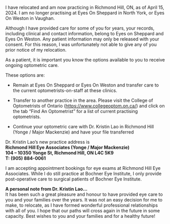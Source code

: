 I have relocated and am now practicing in Richmond Hill, ON, as of April 15, 2024. I am no longer practising at Eyes On Sheppard in North York, or Eyes On Weston in Vaughan.

Although I have provided care for some of you for years, your records, including clinical and contact information, belong to Eyes on Sheppard and Eyes On Weston. Any patient information may only be released with your consent. For this reason, I was unfortunately not able to give any of you prior notice of my relocation.

As a patient, it is important you know the options available to you to receive ongoing optometric care.

These options are:

* Remain at Eyes On Sheppard or Eyes On Weston and transfer care to the current optometrists-on-staff at these clinics. 

* Transfer to another practice in the area. Please visit the College of Optometrists of Ontario (https://www.collegeoptom.on.ca/) and click on the tab “Find An Optometrist” for a list of current practising optometrists.

* Continue your optometric care with Dr. Kristin Lao in Richmond Hill (Yonge / Major Mackenzie) and have your file transferred

Dr. Kristin Lao’s new practice address is  
**Richmond Hill Eye Associates (Yonge / Major Mackenzie)  
104 – 10350 Yonge St, Richmond Hill, ON L4C 5K9  
T: (905) 884-0061**

I am accepting appointment bookings for eye exams at Richmond Hill Eye Associates. While I do still practice at Bochner Eye Institute, I only provide post-operative care to surgical patients of Bochner Eye Institute.

**A personal note from Dr. Kristin Lao...**  
It has been such a great pleasure and honour to have provided eye care to you and your families over the years. It was not an easy decision for me to make, to relocate, as I have formed wonderful professional relationships with all of you. I hope that our paths will cross again in the future in some capacity. Best wishes to you and your families and for a healthy future!
